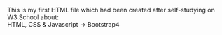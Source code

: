 This is my first HTML file which had been created after self-studying on W3.School about:  
HTML, CSS & Javascript -> Bootstrap4
